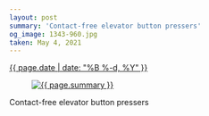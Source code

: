 ```yaml
---
layout: post
summary: 'Contact-free elevator button pressers'
og_image: 1343-960.jpg
taken: May 4, 2021
---
```


<div class="post">
 <time>
  <a href="/1343">
   {{ page.date | date: "%B %-d, %Y" }}
  </a>
 </time>
 <a href="/1343">
  <figure data-taken="5/4/2021">
   <img alt="{{ page.summary }}" sizes="(min-width: 700px) 50vw, calc(100vw - 2rem)" src="{{ site.assets_url }}/1343-480.jpg" srcset="{{ site.assets_url }}/1343-240.jpg 240w, {{ site.assets_url }}/1343-480.jpg 480w, {{ site.assets_url }}/1343-720.jpg 720w, {{ site.assets_url }}/1343-960.jpg 960w"/>
  </figure>
 </a>
 <span>
  Contact-free elevator button pressers
 </span>
</div>
